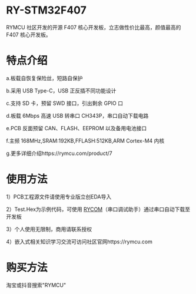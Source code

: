 # RY-STM32F407
RYMCU 社区开发的开源 F407 核心开发板，立志做性价比最高，颜值最高的 F407 核心开发板。

# 特点介绍
a.板载自恢复保险丝，短路自保护

b.采用 USB Type-C，USB 正反插不同功能设计

c.支持 SD 卡，预留 SWD 接口，引出剩余 GPIO 口

d.板载 6Mbps 高速 USB 转串口 CH343P，串口自动下载电路

e.PCB 反面预留 CAN、FLASH、EEPROM 以及备用电池接口

f.主频 168MHz,SRAM:192KB,FFLASH:512KB,ARM Cortex-M4 内核

g.更多详细介绍https://rymcu.com/product/7

# 使用方法
1）PCB工程源文件请使用专业版立创EDA导入

2）Test.Hex为示例代码，可使用 [RYCOM](https://github.com/rymcu/RYCOM/releases)（串口调试助手）通过串口自动下载至开发板

3）个人使用无限制，商用请联系授权

4）嵌入式相关知识学习交流可访问社区官网https://rymcu.com

# 购买方法
淘宝或抖音搜索"RYMCU"

